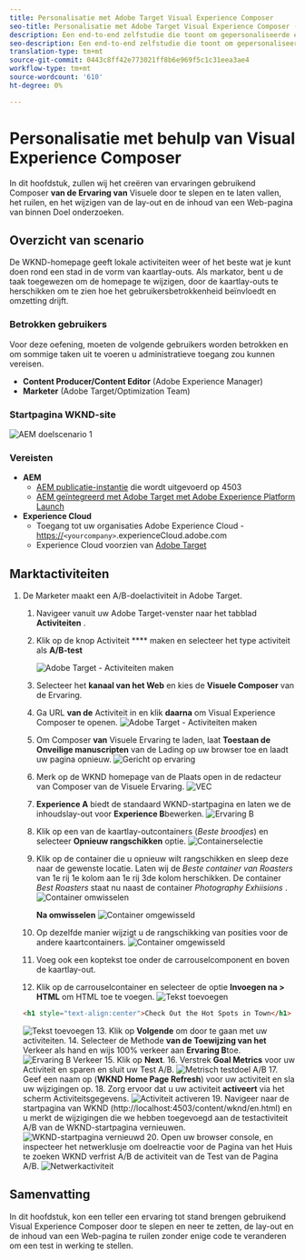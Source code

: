 ```yaml
---
title: Personalisatie met Adobe Target Visual Experience Composer
seo-title: Personalisatie met Adobe Target Visual Experience Composer (VEC)
description: Een end-to-end zelfstudie die toont om gepersonaliseerde ervaring tot stand te brengen en te leveren gebruikend Adobe Target Visual Experience Composer (VEC).
seo-description: Een end-to-end zelfstudie die toont om gepersonaliseerde ervaring tot stand te brengen en te leveren gebruikend Adobe Target Visual Experience Composer (VEC).
translation-type: tm+mt
source-git-commit: 0443c8ff42e773021ff8b6e969f5c1c31eea3ae4
workflow-type: tm+mt
source-wordcount: '610'
ht-degree: 0%

---
```



# Personalisatie met behulp van Visual Experience Composer

In dit hoofdstuk, zullen wij het creëren van ervaringen gebruikend Composer **van de Ervaring van** Visuele door te slepen en te laten vallen, het ruilen, en het wijzigen van de lay-out en de inhoud van een Web-pagina van binnen Doel onderzoeken.

## Overzicht van scenario

De WKND-homepage geeft lokale activiteiten weer of het beste wat je kunt doen rond een stad in de vorm van kaartlay-outs. Als markator, bent u de taak toegewezen om de homepage te wijzigen, door de kaartlay-outs te herschikken om te zien hoe het gebruikersbetrokkenheid beïnvloedt en omzetting drijft.

### Betrokken gebruikers

Voor deze oefening, moeten de volgende gebruikers worden betrokken en om sommige taken uit te voeren u administratieve toegang zou kunnen vereisen.

* **Content Producer/Content Editor** (Adobe Experience Manager)
* **Marketer** (Adobe Target/Optimization Team)

### Startpagina WKND-site

![AEM doelscenario 1](assets/personalization-use-case-3/aem-target-use-case-3.png)

### Vereisten

* **AEM**
   * [AEM publicatie-instantie](./implementation.md#getting-aem) die wordt uitgevoerd op 4503
   * [AEM geïntegreerd met Adobe Target met Adobe Experience Platform Launch](./using-launch-adobe-io.md#aem-target-using-launch-by-adobe)
* **Experience Cloud**
   * Toegang tot uw organisaties Adobe Experience Cloud - <https://>`<yourcompany>`.experienceCloud.adobe.com
   * Experience Cloud voorzien van [Adobe Target](https://experiencecloud.adobe.com)

## Marktactiviteiten

1. De Marketer maakt een A/B-doelactiviteit in Adobe Target.
   1. Navigeer vanuit uw Adobe Target-venster naar het tabblad **Activiteiten** .
   2. Klik op de knop Activiteit **** maken en selecteer het type activiteit als **A/B-test**

      ![Adobe Target - Activiteiten maken](assets/personalization-use-case-2/create-ab-activity.png)
   3. Selecteer het **kanaal van het Web** en kies de **Visuele Composer** van de Ervaring.
   4. Ga URL **van de** Activiteit in en klik **daarna** om Visual Experience Composer te openen.
      ![Adobe Target - Activiteiten maken](assets/personalization-use-case-2/create-activity-ab-name.png)
   5. Om Composer **van** Visuele Ervaring te laden, laat **Toestaan de Onveilige manuscripten** van de Lading op uw browser toe en laadt uw pagina opnieuw.
      ![Gericht op ervaring](assets/personalization-use-case-1/load-unsafe-scripts.png)
   6. Merk op de WKND homepage van de Plaats open in de redacteur van Composer van de Visuele Ervaring.
      ![VEC](assets/personalization-use-case-2/vec.png)
   7. **Experience A** biedt de standaard WKND-startpagina en laten we de inhoudslay-out voor **Experience B**bewerken.
      ![Ervaring B](assets/personalization-use-case-3/use-case3-experience-b.png)
   8. Klik op een van de kaartlay-outcontainers (*Beste broodjes*) en selecteer **Opnieuw rangschikken** optie.
      ![Containerselectie](assets/personalization-use-case-3/container-selection.png)
   9. Klik op de container die u opnieuw wilt rangschikken en sleep deze naar de gewenste locatie. Laten wij de *Beste container van Roasters* van 1e rij 1e kolom aan 1e rij 3de kolom herschikken. De container *Best Roasters* staat nu naast de container *Photography Exhiisions* .
      ![Container omwisselen](assets/personalization-use-case-3/container-swap.png)

      **Na omwisselen**
      ![Container omgewisseld](assets/personalization-use-case-3/after-swap-1-3.png)
   10. Op dezelfde manier wijzigt u de rangschikking van posities voor de andere kaartcontainers.
      ![Container omgewisseld](assets/personalization-use-case-3/after-swap-all.png)
   11. Voeg ook een koptekst toe onder de carrouselcomponent en boven de kaartlay-out.
   12. Klik op de carrouselcontainer en selecteer de optie **Invoegen na > HTML** om HTML toe te voegen.
      ![Tekst toevoegen](assets/personalization-use-case-3/add-text.png)

      ```html
      <h1 style="text-align:center">Check Out the Hot Spots in Town</h1>
      ```

      ![Tekst toevoegen](assets/personalization-use-case-3/after-changes.png)
   13. Klik op **Volgende** om door te gaan met uw activiteiten.
   14. Selecteer de Methode **van de Toewijzing van het** Verkeer als hand en wijs 100% verkeer aan **Ervaring B**toe.
      ![Ervaring B Verkeer](assets/personalization-use-case-2/traffic.png)
   15. Klik op **Next**.
   16. Verstrek **Goal Metrics** voor uw Activiteit en sparen en sluit uw Test A/B.
      ![Metrisch testdoel A/B](assets/personalization-use-case-2/goal-metric.png)
   17. Geef een naam op (**WKND Home Page Refresh**) voor uw activiteit en sla uw wijzigingen op.
   18. Zorg ervoor dat u uw activiteit **activeert** via het scherm Activiteitsgegevens.
      ![Activiteit activeren](assets/personalization-use-case-3/save-activity.png)
   19. Navigeer naar de startpagina van WKND (http://localhost:4503/content/wknd/en.html) en u merkt de wijzigingen die we hebben toegevoegd aan de testactiviteit A/B van de WKND-startpagina vernieuwen.
      ![WKND-startpagina vernieuwd](assets/personalization-use-case-3/activity-result.png)
   20. Open uw browser console, en inspecteer het netwerklusje om doelreactie voor de Pagina van het Huis te zoeken WKND verfrist A/B de activiteit van de Test van de Pagina A/B.
      ![Netwerkactiviteit](assets/personalization-use-case-3/activity-result.png)

## Samenvatting

In dit hoofdstuk, kon een teller een ervaring tot stand brengen gebruikend Visual Experience Composer door te slepen en neer te zetten, de lay-out en de inhoud van een Web-pagina te ruilen zonder enige code te veranderen om een test in werking te stellen.

